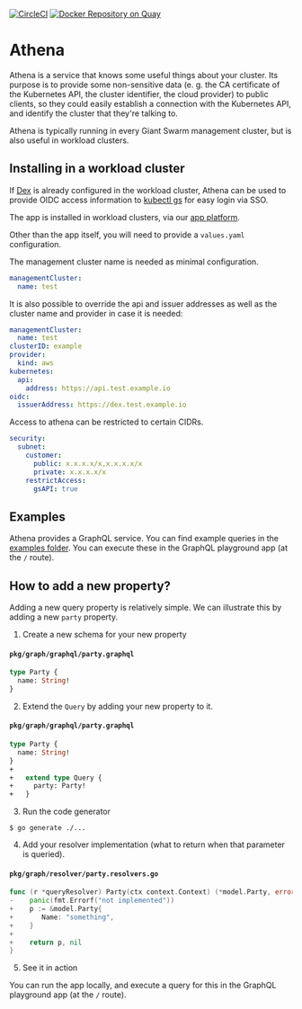 [![CircleCI](https://circleci.com/gh/giantswarm/athena.svg?style=shield&circle-token=e86584296950c3be820856e802a37336c2c7d540)](https://circleci.com/gh/giantswarm/athena)
[![Docker Repository on Quay](https://quay.io/repository/giantswarm/athena/status?token=789fdfa0-2068-473d-9ab6-7bde4aaf46dc "Docker Repository on Quay")](https://quay.io/repository/giantswarm/athena)

# Athena

Athena is a service that knows some useful things about your cluster. Its purpose is to provide some non-sensitive data (e. g. the CA certificate of the Kubernetes API, the cluster identifier, the cloud provider) to public clients, so they could easily establish a connection with the Kubernetes API, and identify the cluster that they're talking to.

Athena is typically running in every Giant Swarm management cluster, but is also useful in workload clusters.

## Installing in a workload cluster

If [Dex](https://github.com/giantswarm/dex-app) is already configured in the workload cluster, Athena can be used to provide OIDC access information to [kubectl gs](https://github.com/giantswarm/kubectl-gs) for easy login via SSO.

The app is installed in workload clusters, via our [app platform](https://docs.giantswarm.io/app-platform/).

Other than the app itself, you will need to provide a `values.yaml` configuration.

The management cluster name is needed as minimal configuration.

```yaml
managementCluster:
  name: test
```

It is also possible to override the api and issuer addresses as well as the cluster name and provider in case it is needed:
```yaml
managementCluster:
  name: test
clusterID: example
provider:
  kind: aws
kubernetes:
  api:
    address: https://api.test.example.io
oidc:
  issuerAddress: https://dex.test.example.io
```
Access to athena can be restricted to certain CIDRs.
```yaml
security:
  subnet:
    customer:
      public: x.x.x.x/x,x.x.x.x/x
      private: x.x.x.x/x
    restrictAccess:
      gsAPI: true
```

## Examples

Athena provides a GraphQL service. You can find example queries in the [examples folder](https://github.com/giantswarm/athena/blob/main/examples). You can execute these in the GraphQL playground app (at the `/` route).

## How to add a new property?

Adding a new query property is relatively simple. We can illustrate this by adding a new `party` property.

1. Create a new schema for your new property

#### **`pkg/graph/graphql/party.graphql`**

```graphql
type Party {
  name: String!
}
```

2. Extend the `Query` by adding your new property to it.

#### **`pkg/graph/graphql/party.graphql`**

```graphql
type Party {
  name: String!
}
+
+   extend type Query {
+     party: Party!
+   }
```

3. Run the code generator

```nohighlight
$ go generate ./...
```

4. Add your resolver implementation (what to return when that parameter is queried).

#### **`pkg/graph/resolver/party.resolvers.go`**

```go
func (r *queryResolver) Party(ctx context.Context) (*model.Party, error) {
-  	 panic(fmt.Errorf("not implemented"))
+    p := &model.Party{
+		Name: "something",
+	 }
+
+    return p, nil
}
```

5. See it in action

You can run the app locally, and execute a query for this in the GraphQL playground app (at the `/` route).
